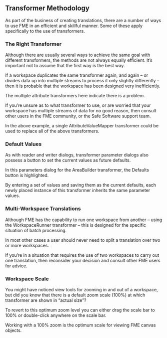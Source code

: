 ## Transformer Methodology ##

As part of the business of creating translations, there are a number of ways to use FME in an efficient and skillful manner. Some of these apply specifically to the use of transformers.

### The Right Transformer ###
Although there are usually several ways to achieve the same goal with different transformers, the methods are not always equally efficient. It’s important not to assume that the first way is the best way.

If a workspace duplicates the same transformer again, and again – or divides data up into multiple streams to process it only slightly differently – then it is probable that the workspace has been designed very inefficiently.

The multiple attribute transformers here indicate there is a problem.

If you’re unsure as to what transformer to use, or are worried that your workspace has multiple streams of data for no good reason, then consult other users in the FME community, or the Safe Software support team.

In the above example, a single AttributeValueMapper transformer could be used to replace all of the above transformers.


### Default Values ###
As with reader and writer dialogs, transformer parameter dialogs also possess a button to set the current values as future defaults.

In this parameters dialog for the AreaBuilder transformer, the Defaults button is highlighted.

By entering a set of values and saving them as the current defaults, each newly placed instance of this transformer inherits the same parameter values.


### Multi-Workspace Translations ###
Although FME has the capability to run one workspace from another – using the WorkspaceRunner transformer – this is designed for the specific situation of batch processing.

In most other cases a user should never need to split a translation over two or more workspaces.

If you’re in a situation that requires the use of two workspaces to carry out one translation, then reconsider your decision and consult other FME users for advice.


### Workspace Scale ###
You might have noticed view tools for zooming in and out of a workspace, but did you know that there is a default zoom scale (100%) at which transformer are shown in “actual size”?

To revert to this optimum zoom level you can either drag the scale bar to 100% or double-click anywhere on the scale bar.

Working with a 100% zoom is the optimum scale for viewing FME canvas objects.